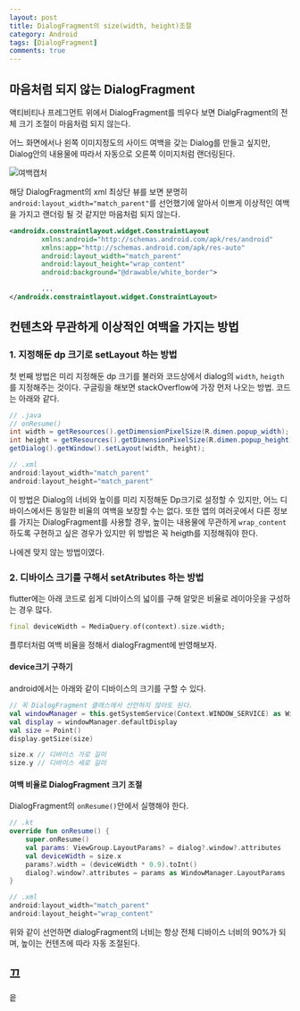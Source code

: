```yaml
---
layout: post
title: DialogFragment의 size(width, height)조절
category: Android
tags: [DialogFragment]
comments: true
---
```


## 마음처럼 되지 않는 DialogFragment

액티비티나 프레그먼트 위에서 DialogFragment를 띄우다 보면 DialgFragment의 전체 크기 조절이 마음처럼 되지 않는다.

어느 화면에서나 왼쪽 이미지정도의 사이드 여백을 갖는 Dialog를 만들고 싶지만, Dialog안의 내용물에 따라서 자동으로 오른쪽 이미지처럼 랜더링된다.

![여백캡처](https://user-images.githubusercontent.com/18481078/69471711-c14de180-0de5-11ea-86c6-d75b2a3140ad.png)

해당 DialogFragment의 xml 최상단 뷰를 보면 분명히 `android:layout_width="match_parent"`를 선언했기에 알아서 이쁘게 이상적인 여백을 가지고 랜더링 될 것 같지만 마음처럼 되지 않는다.

```xml
<androidx.constraintlayout.widget.ConstraintLayout
        xmlns:android="http://schemas.android.com/apk/res/android"
        xmlns:app="http://schemas.android.com/apk/res-auto"
        android:layout_width="match_parent"
        android:layout_height="wrap_content"
        android:background="@drawable/white_border">

        ...
</androidx.constraintlayout.widget.ConstraintLayout>
```

## 컨텐츠와 무관하게 이상적인 여백을 가지는 방법

### 1. 지정해둔 dp 크기로 setLayout 하는 방법

첫 번째 방법은 미리 지정해둔 dp 크기를 불러와 코드상에서 dialog의 `width`, `heigth`를 지정해주는 것이다. 구글링을 해보면 stackOverflow에 가장 먼저 나오는 방법.
코드는 아래와 같다.

```java
// .java
// onResume()
int width = getResources().getDimensionPixelSize(R.dimen.popup_width);
int height = getResources().getDimensionPixelSize(R.dimen.popup_height);
getDialog().getWindow().setLayout(width, height);

// .xml
android:layout_width="match_parent"
android:layout_height="match_parent"
```

이 방법은 Dialog의 너비와 높이를 미리 지정해둔 Dp크기로 설정할 수 있지만, 어느 디바이스에서든 동일한 비율의 여백을 보장할 수는 없다. 또한 앱의 여러곳에서 다른 정보를 가지는 DialogFragment를 사용할 경우, 높이는 내용물에 무관하게 `wrap_content`하도록 구현하고 싶은 경우가 있지만 위 방법은 꼭 heigth를 지정해줘야 한다.

나에겐 맞지 않는 방법이였다.

### 2. 디바이스 크기를 구해서 setAtributes 하는 방법

flutter에는 아래 코드로 쉽게 디바이스의 넓이를 구해 알맞은 비율로 레이아웃을 구성하는 경우 많다.

```dart
final deviceWidth = MediaQuery.of(context).size.width;
```

플루터처럼 여백 비율을 정해서 dialogFragment에 반영해보자.

#### device크기 구하기

android에서는 아래와 같이 디바이스의 크기를 구할 수 있다.

```kotlin
// 꼭 DialogFragment 클래스에서 선언하지 않아도 된다.
val windowManager = this.getSystemService(Context.WINDOW_SERVICE) as WindowManager
val display = windowManager.defaultDisplay
val size = Point()
display.getSize(size)

size.x // 디바이스 가로 길이
size.y // 디바이스 세로 길이
```

#### 여백 비율로 DialogFragment 크기 조절

DialogFragment의 `onResume()`안에서 실행해야 한다.

```kotlin
// .kt
override fun onResume() {
    super.onResume()
    val params: ViewGroup.LayoutParams? = dialog?.window?.attributes
    val deviceWidth = size.x
    params?.width = (deviceWidth * 0.9).toInt()
    dialog?.window?.attributes = params as WindowManager.LayoutParams
}

// .xml
android:layout_width="match_parent"
android:layout_height="wrap_content"
```

위와 같이 선언하면 dialogFragment의 너비는 항상 전체 디바이스 너비의 90%가 되며, 높이는 컨텐츠에 따라 자동 조절된다.

## 끄

읕

